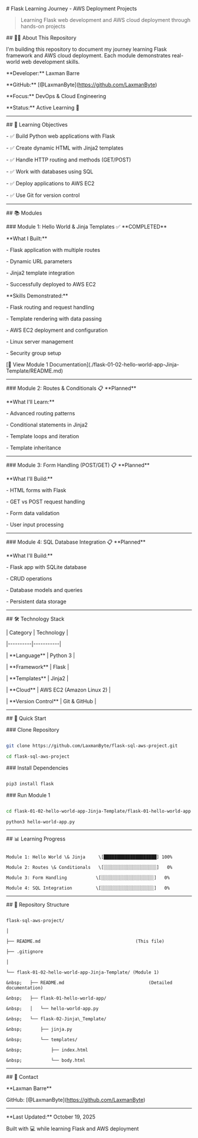\# Flask Learning Journey - AWS Deployment Projects



> Learning Flask web development and AWS cloud deployment through hands-on projects



\## 👨‍💻 About This Repository



I'm building this repository to document my journey learning Flask framework and AWS cloud deployment. Each module demonstrates real-world web development skills.



\*\*Developer:\*\* Laxman Barre  

\*\*GitHub:\*\* \[@LaxmanByte](https://github.com/LaxmanByte)  

\*\*Focus:\*\* DevOps \& Cloud Engineering  

\*\*Status:\*\* Active Learning 🚀



---



\## 🎯 Learning Objectives



\- ✅ Build Python web applications with Flask

\- ✅ Create dynamic HTML with Jinja2 templates

\- ✅ Handle HTTP routing and methods (GET/POST)

\- ✅ Work with databases using SQL

\- ✅ Deploy applications to AWS EC2

\- ✅ Use Git for version control



---



\## 📚 Modules



\### Module 1: Hello World \& Jinja Templates ✅ \*\*COMPLETED\*\*



\*\*What I Built:\*\*

\- Flask application with multiple routes

\- Dynamic URL parameters

\- Jinja2 template integration

\- Successfully deployed to AWS EC2



\*\*Skills Demonstrated:\*\*

\- Flask routing and request handling

\- Template rendering with data passing

\- AWS EC2 deployment and configuration

\- Linux server management

\- Security group setup



\[📖 View Module 1 Documentation](./flask-01-02-hello-world-app-Jinja-Template/README.md)



---



\### Module 2: Routes \& Conditionals 📋 \*\*Planned\*\*



\*\*What I'll Learn:\*\*

\- Advanced routing patterns

\- Conditional statements in Jinja2

\- Template loops and iteration

\- Template inheritance



---



\### Module 3: Form Handling (POST/GET) 📋 \*\*Planned\*\*



\*\*What I'll Build:\*\*

\- HTML forms with Flask

\- GET vs POST request handling

\- Form data validation

\- User input processing



---



\### Module 4: SQL Database Integration 📋 \*\*Planned\*\*



\*\*What I'll Build:\*\*

\- Flask app with SQLite database

\- CRUD operations

\- Database models and queries

\- Persistent data storage



---



\## 🛠️ Technology Stack



| Category | Technology |

|----------|-----------|

| \*\*Language\*\* | Python 3 |

| \*\*Framework\*\* | Flask |

| \*\*Templates\*\* | Jinja2 |

| \*\*Cloud\*\* | AWS EC2 (Amazon Linux 2) |

| \*\*Version Control\*\* | Git \& GitHub |



---



\## 🚀 Quick Start



\### Clone Repository

```bash

git clone https://github.com/LaxmanByte/flask-sql-aws-project.git

cd flask-sql-aws-project

```



\### Install Dependencies

```bash

pip3 install flask

```



\### Run Module 1

```bash

cd flask-01-02-hello-world-app-Jinja-Template/flask-01-hello-world-app

python3 hello-world-app.py

```



---



\## 📊 Learning Progress



```

Module 1: Hello World \& Jinja     \[████████████████████] 100%

Module 2: Routes \& Conditionals   \[░░░░░░░░░░░░░░░░░░░░]   0%

Module 3: Form Handling           \[░░░░░░░░░░░░░░░░░░░░]   0%

Module 4: SQL Integration         \[░░░░░░░░░░░░░░░░░░░░]   0%

```



---



\## 📁 Repository Structure



```

flask-sql-aws-project/

│

├── README.md                                    (This file)

├── .gitignore

│

└── flask-01-02-hello-world-app-Jinja-Template/ (Module 1)

&nbsp;   ├── README.md                                (Detailed documentation)

&nbsp;   ├── flask-01-hello-world-app/

&nbsp;   │   └── hello-world-app.py

&nbsp;   └── flask-02-Jinja\_Template/

&nbsp;       ├── jinja.py

&nbsp;       └── templates/

&nbsp;           ├── index.html

&nbsp;           └── body.html

```



---



\## 📧 Contact



\*\*Laxman Barre\*\*  

GitHub: \[@LaxmanByte](https://github.com/LaxmanByte)



---



\*\*Last Updated:\*\* October 19, 2025  

Built with 💻 while learning Flask and AWS deployment

